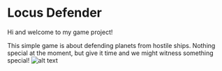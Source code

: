 # Locus Defender

Hi and welcome to my game project!

This simple game is about defending planets from hostile ships. Nothing special at the moment, but give it time and we might witness something special!
![alt text](https://raw.githubusercontent.com/GlitchedDreamer/LocusDefender/branch/master/wannabelogo.png)
